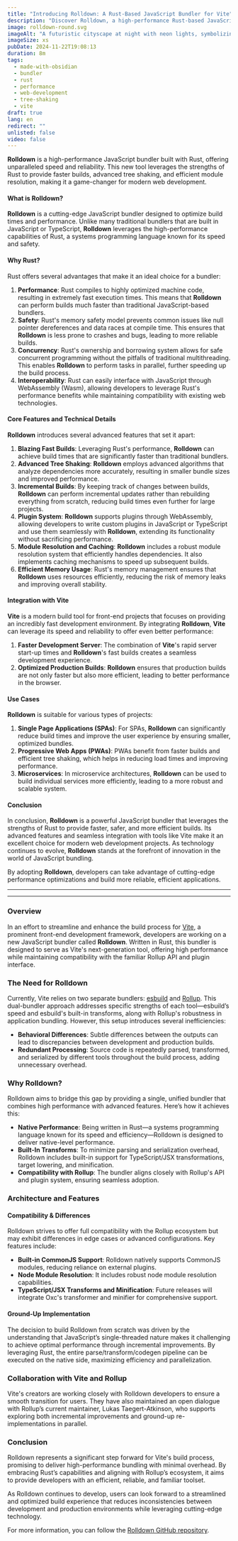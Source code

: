 ```yaml
---
title: "Introducing Rolldown: A Rust-Based JavaScript Bundler for Vite"
description: "Discover Rolldown, a high-performance Rust-based JavaScript bundler designed to unify and optimize the build process in Vite. This article explores the motivations behind its development and\rhow it aims to improve upon existing solutions"
image: rolldown-round.svg
imageAlt: "A futuristic cityscape at night with neon lights, symbolizing innovation and technology. In the foreground, code appears in floating holographic screens, with lines of JavaScript and Rust code\rhighlighting the cutting-edge nature of Rolldown."
imageSize: xs
pubDate: 2024-11-22T19:08:13
duration: 8m
tags:
  - made-with-obsidian
  - bundler
  - rust
  - performance
  - web-development
  - tree-shaking
  - vite
draft: true
lang: en
redirect: ""
unlisted: false
video: false
---
```

**Rolldown** is a high-performance JavaScript bundler built with Rust, offering unparalleled speed and reliability. This new tool leverages the strengths of Rust to provide faster builds, advanced tree
shaking, and efficient module resolution, making it a game-changer for modern web development.

#### What is Rolldown?

**Rolldown** is a cutting-edge JavaScript bundler designed to optimize build times and performance. Unlike many traditional bundlers that are built in JavaScript or TypeScript, **Rolldown** leverages the
high-performance capabilities of Rust, a systems programming language known for its speed and safety.

#### Why Rust?

Rust offers several advantages that make it an ideal choice for a bundler:

1. **Performance**: Rust compiles to highly optimized machine code, resulting in extremely fast execution times. This means that **Rolldown** can perform builds much faster than traditional
JavaScript-based bundlers.
2. **Safety**: Rust's memory safety model prevents common issues like null pointer dereferences and data races at compile time. This ensures that **Rolldown** is less prone to crashes and bugs, leading
to more reliable builds.
3. **Concurrency**: Rust's ownership and borrowing system allows for safe concurrent programming without the pitfalls of traditional multithreading. This enables **Rolldown** to perform tasks in
parallel, further speeding up the build process.
4. **Interoperability**: Rust can easily interface with JavaScript through WebAssembly (Wasm), allowing developers to leverage Rust's performance benefits while maintaining compatibility with existing
web technologies.

#### Core Features and Technical Details

**Rolldown** introduces several advanced features that set it apart:

1. **Blazing Fast Builds**: Leveraging Rust's performance, **Rolldown** can achieve build times that are significantly faster than traditional bundlers.
2. **Advanced Tree Shaking**: **Rolldown** employs advanced algorithms that analyze dependencies more accurately, resulting in smaller bundle sizes and improved performance.
3. **Incremental Builds**: By keeping track of changes between builds, **Rolldown** can perform incremental updates rather than rebuilding everything from scratch, reducing build times even further for
large projects.
4. **Plugin System**: **Rolldown** supports plugins through WebAssembly, allowing developers to write custom plugins in JavaScript or TypeScript and use them seamlessly with **Rolldown**, extending its
functionality without sacrificing performance.
5. **Module Resolution and Caching**: **Rolldown** includes a robust module resolution system that efficiently handles dependencies. It also implements caching mechanisms to speed up subsequent builds.
6. **Efficient Memory Usage**: Rust's memory management ensures that **Rolldown** uses resources efficiently, reducing the risk of memory leaks and improving overall stability.

#### Integration with Vite

**Vite** is a modern build tool for front-end projects that focuses on providing an incredibly fast development environment. By integrating **Rolldown**, **Vite** can leverage its speed and reliability
to offer even better performance:

1. **Faster Development Server**: The combination of **Vite**'s rapid server start-up times and **Rolldown**'s fast builds creates a seamless development experience.
2. **Optimized Production Builds**: **Rolldown** ensures that production builds are not only faster but also more efficient, leading to better performance in the browser.

#### Use Cases

**Rolldown** is suitable for various types of projects:

1. **Single Page Applications (SPAs)**: For SPAs, **Rolldown** can significantly reduce build times and improve the user experience by ensuring smaller, optimized bundles.
2. **Progressive Web Apps (PWAs)**: PWAs benefit from faster builds and efficient tree shaking, which helps in reducing load times and improving performance.
3. **Microservices**: In microservice architectures, **Rolldown** can be used to build individual services more efficiently, leading to a more robust and scalable system.

#### Conclusion

In conclusion, **Rolldown** is a powerful JavaScript bundler that leverages the strengths of Rust to provide faster, safer, and more efficient builds. Its advanced features and seamless integration with
tools like Vite make it an excellent choice for modern web development projects. As technology continues to evolve, **Rolldown** stands at the forefront of innovation in the world of JavaScript bundling.

By adopting **Rolldown**, developers can take advantage of cutting-edge performance optimizations and build more reliable, efficient applications.


-------------------------------
-------------------------------
### Overview
In an effort to streamline and enhance the build process for [Vite](https://vitejs.dev/), a prominent front-end development framework, developers are working on a new JavaScript bundler called
**Rolldown**. Written in Rust, this bundler is designed to serve as Vite's next-generation tool, offering high performance while maintaining compatibility with the familiar Rollup API and plugin
interface.

### The Need for Rolldown
Currently, Vite relies on two separate bundlers: [esbuild](https://esbuild.github.io/) and [Rollup](https://rollupjs.org/). This dual-bundler approach addresses specific strengths of each tool—esbuild’s
speed and esbuild's built-in transforms, along with Rollup's robustness in application bundling. However, this setup introduces several inefficiencies:

- **Behavioral Differences**: Subtle differences between the outputs can lead to discrepancies between development and production builds.
- **Redundant Processing**: Source code is repeatedly parsed, transformed, and serialized by different tools throughout the build process, adding unnecessary overhead.

### Why Rolldown?
Rolldown aims to bridge this gap by providing a single, unified bundler that combines high performance with advanced features. Here’s how it achieves this:

- **Native Performance**: Being written in Rust—a systems programming language known for its speed and efficiency—Rolldown is designed to deliver native-level performance.
- **Built-In Transforms**: To minimize parsing and serialization overhead, Rolldown includes built-in support for TypeScript/JSX transformations, target lowering, and minification.
- **Compatibility with Rollup**: The bundler aligns closely with Rollup's API and plugin system, ensuring seamless adoption.

### Architecture and Features
#### Compatibility & Differences
Rolldown strives to offer full compatibility with the Rollup ecosystem but may exhibit differences in edge cases or advanced configurations. Key features include:

- **Built-in CommonJS Support**: Rolldown natively supports CommonJS modules, reducing reliance on external plugins.
- **Node Module Resolution**: It includes robust node module resolution capabilities.
- **TypeScript/JSX Transforms and Minification**: Future releases will integrate Oxc's transformer and minifier for comprehensive support.

#### Ground-Up Implementation
The decision to build Rolldown from scratch was driven by the understanding that JavaScript’s single-threaded nature makes it challenging to achieve optimal performance through incremental improvements.
By leveraging Rust, the entire parse/transform/codegen pipeline can be executed on the native side, maximizing efficiency and parallelization.

### Collaboration with Vite and Rollup
Vite's creators are working closely with Rolldown developers to ensure a smooth transition for users. They have also maintained an open dialogue with Rollup’s current maintainer, Lukas
Taegert-Atkinson, who supports exploring both incremental improvements and ground-up re-implementations in parallel.

### Conclusion
Rolldown represents a significant step forward for Vite's build process, promising to deliver high-performance bundling with minimal overhead. By embracing Rust’s capabilities and aligning with Rollup’s
ecosystem, it aims to provide developers with an efficient, reliable, and familiar toolset.

As Rolldown continues to develop, users can look forward to a streamlined and optimized build experience that reduces inconsistencies between development and production environments while leveraging
cutting-edge technology.

For more information, you can follow the [Rolldown GitHub repository](https://github.com/rolldown/rolldown).
